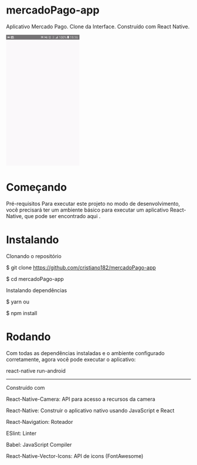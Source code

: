# mercadoPago-app
Aplicativo Mercado Pago. Clone da Interface. Construído com React Native.

<img src="https://github.com/cristiano182/mercadoPago-app/blob/master/preview.gif" alt="preview" width="200"/>

# Começando
Pré-requisitos Para executar este projeto no modo de desenvolvimento, 
você precisará ter um ambiente básico para executar um aplicativo React-Native, que pode ser encontrado aqui .

# Instalando
Clonando o repositório

$ git clone https://github.com/cristiano182/mercadoPago-app

$ cd mercadoPago-app

Instalando dependências

$ yarn ou

$ npm install


# Rodando

Com todas as dependências instaladas e o ambiente configurado corretamente, agora você pode executar o aplicativo:

react-native run-android

----------
Construído com


React-Native-Camera:  API para acesso a recursos da camera

React-Native:  Construir o aplicativo nativo usando JavaScript e React

React-Navigation: Roteador

ESlint:  Linter

Babel: JavaScript Compiler

React-Native-Vector-Icons: API de icons (FontAwesome)
   


